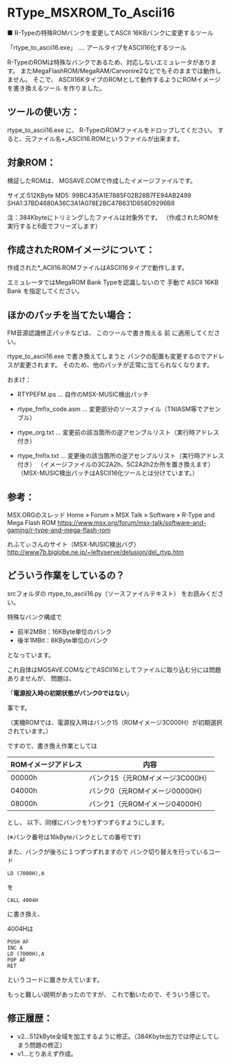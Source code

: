 ﻿# RType_MSXROM_To_Ascii16

■ R-Typeの特殊ROMバンクを変更してASCII 16KBバンクに変更するツール

「rtype_to_ascii16.exe」 .... アールタイプをASCII16化するツール

R-TypeのROMは特殊なバンクであるため、対応しないエミュレータがあります。
またMegaFlashROM/MegaRAM/Carvonire2などでもそのままでは動作しません。
そこで、
ASCII16KタイプのROMとして動作するようにROMイメージを書き換えるツール
を作りました。

## ツールの使い方：

rtype_to_ascii16.exe
に、
R-TypeのROMファイルをドロップしてください。
すると、元ファイル名+_ASCII16.ROMというファイルが出来ます。

## 対象ROM：

検証したROMは、
MGSAVE.COMで作成したイメージファイルです。

サイズ:512KByte
MD5: 99BC435A1E7885F02B28B7FE94AB2499
SHA1:37BD4680A36C3A1A078E2BC47B631D858D9296B8

注：384Kbyteにトリミングしたファイルは対象外です。
   （作成されたROMを実行すると6面でフリーズします）

## 作成されたROMイメージについて：

作成された*_ACII16.ROMファイルはASCII16タイプで動作します。

エミュレータではMegaROM Bank Typeを認識しないので
手動で ASCII 16KB Bank を指定してください。


## ほかのパッチを当てたい場合：

FM音源認識修正パッチなどは、
このツールで書き換える 前 に適用してください。

rtype_to_ascii16.exe で書き換えてしまうと
バンクの配置も変更するのでアドレスが変更されます。
そのため、他のパッチが正常に当てられなくなります。

おまけ：
-	RTYPEFM.ips
	... 自作のMSX-MUSIC検出パッチ

-	rtype_fmfix_code.asm
	... 変更部分のソースファイル（TNIASM等でアセンブル）

-	rtype_org.txt
	... 変更前の該当箇所の逆アセンブルリスト（実行時アドレス付き）

-	rtype_fmfix.txt
	... 変更後の該当箇所の逆アセンブルリスト（実行時アドレス付き）
	（イメージファイルの3C2A2h、5C2A2h2か所を置き換えます）
	（MSX-MUSIC検出パッチはASCII16化ツールとは分けています。）

## 参考：

MSX.ORGのスレッド
Home » Forum » MSX Talk » Software » R-Type and Mega Flash ROM
https://www.msx.org/forum/msx-talk/software-and-gaming/r-type-and-mega-flash-rom

れふてぃさんのサイト（MSX-MUSIC検出バグ）
http://www7b.biglobe.ne.jp/~leftyserve/delusion/del_rtyp.htm

## どういう作業をしているの？

srcフォルダの rtype_to_ascii16.py（ソースファイルテキスト）
をお読みください。

特殊なバンク構成で
- 前半2MBit：16KByte単位のバンク
- 後半1MBit：8KByte単位のバンク

となっています。

これ自体はMGSAVE.COMなどでASCII16としてファイルに取り込む分には問題ありませんが、
問題は、

「**電源投入時の初期状態がバンク0ではない**」

事です。

（実機ROMでは、電源投入時はバンク15（ROMイメージ3C000H）が初期選択されています。）

ですので、書き換え作業としては

| ROMイメージアドレス | 内容 |
|--|--|
| 00000h|バンク15（元ROMイメージ3C000H）|
| 04000h|バンク0（元ROMイメージ00000H）|
| 08000h|バンク1（元ROMイメージ04000H）|

とし、
以下、同様にバンクを1つずつずらすようにします。

 (※バンク番号は16kByteバンクとしての番号です)

また、バンクが後ろに１つずつずれますので
バンク切り替えを行っているコード

	LD (7000H),A

を

	CALL 4004H

に書き換え、

4004Hは

	PUSH AF
	INC A
	LD (7000H),A
	POP AF
	RET

というコードに置きかえています。

もっと難しい説明があったのですが、
これで動いたので、そういう感じで。

## 修正履歴：
- v2...512kByte全域を加工するように修正。（384Kbyte出力では停止してしまう問題の修正）
- v1...とりあえず作成。
